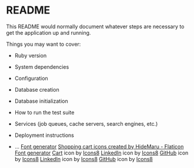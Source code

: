 # README

This README would normally document whatever steps are necessary to get the
application up and running.

Things you may want to cover:

* Ruby version

* System dependencies

* Configuration

* Database creation

* Database initialization

* How to run the test suite

* Services (job queues, cache servers, search engines, etc.)

* Deployment instructions

* ...
<a href="https://www.textstudio.com/">Font generator</a>
<a href="https://www.flaticon.com/free-icons/shopping-cart" title="shopping cart icons">Shopping cart icons created by HideMaru - Flaticon</a>
<a href="https://www.textstudio.com/">Font generator</a>
<a target="_blank" href="https://icons8.com/icon/85180/shopping-cart">Cart</a> icon by <a target="_blank" href="https://icons8.com">Icons8</a>
<a target="_blank" href="https://icons8.com/icon/64154/linkedin">LinkedIn</a> icon by <a target="_blank" href="https://icons8.com">Icons8</a>
<a target="_blank" href="https://icons8.com/icon/118557/github">GitHub</a> icon by <a target="_blank" href="https://icons8.com">Icons8</a>
<a target="_blank" href="https://icons8.com/icon/NTCUeTIie8CC/linkedin">LinkedIn</a> icon by <a target="_blank" href="https://icons8.com">Icons8</a>
<a target="_blank" href="https://icons8.com/icon/E2KVOMc77Geo/github">GitHub</a> icon by <a target="_blank" href="https://icons8.com">Icons8</a>